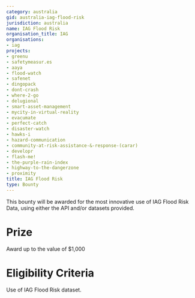 ```yaml
---
category: australia
gid: australia-iag-flood-risk
jurisdiction: australia
name: IAG Flood Risk
organisation_title: IAG
organisations:
- iag
projects:
- greenu
- safetymeasur.es
- aaya
- flood-watch
- safenet
- dingopack
- dont-crash
- where-2-go
- delugional
- smart-asset-management
- mycity-in-virtual-reality
- evacumate
- perfect-catch
- disaster-watch
- hawks-i
- hazard-communication
- community-at-risk-assistance-&-response-(carar)
- developr
- flash-me!
- the-purple-rain-index
- highway-to-the-dangerzone
- proximity
title: IAG Flood Risk
type: Bounty
---
```


This bounty will be awarded for the most innovative use of IAG Flood Risk Data, using either the API and/or datasets provided.

# Prize
Award up to the value of $1,000

# Eligibility Criteria
Use of IAG Flood Risk dataset.